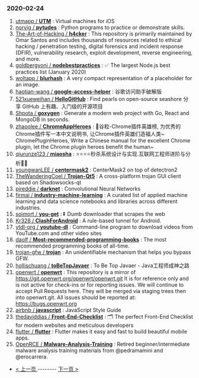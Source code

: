 ### 2020-02-24 
1. [
        utmapp /
**UTM**](https://github.com/utmapp/UTM) : Virtual machines for iOS
1. [
        norvig /
**pytudes**](https://github.com/norvig/pytudes) : Python programs to practice or demonstrate skills.
1. [
        The-Art-of-Hacking /
**h4cker**](https://github.com/The-Art-of-Hacking/h4cker) : This repository is primarily maintained by Omar Santos and includes thousands of resources related to ethical hacking / penetration testing, digital forensics and incident response (DFIR), vulnerability research, exploit development, reverse engineering, and more.
1. [
        goldbergyoni /
**nodebestpractices**](https://github.com/goldbergyoni/nodebestpractices) : ✅ The largest Node.js best practices list (January 2020)
1. [
        woltapp /
**blurhash**](https://github.com/woltapp/blurhash) : A very compact representation of a placeholder for an image.
1. [
        haotian-wang /
**google-access-helper**](https://github.com/haotian-wang/google-access-helper) : 谷歌访问助手破解版
1. [
        521xueweihan /
**HelloGitHub**](https://github.com/521xueweihan/HelloGitHub) : Find pearls on open-source seashore 分享 GitHub 上有趣、入门级的开源项目
1. [
        Shpota /
**goxygen**](https://github.com/Shpota/goxygen) : Generate a modern web project with Go, React and MongoDB in seconds.
1. [
        zhaoolee /
**ChromeAppHeroes**](https://github.com/zhaoolee/ChromeAppHeroes) : 🌈谷粒-Chrome插件英雄榜, 为优秀的Chrome插件写一本中文说明书, 让Chrome插件英雄们造福人类~ ChromePluginHeroes, Write a Chinese manual for the excellent Chrome plugin, let the Chrome plugin heroes benefit the human~
1. [
        qiurunze123 /
**miaosha**](https://github.com/qiurunze123/miaosha) : ⭐⭐⭐⭐秒杀系统设计与实现.互联网工程师进阶与分析🙋🐓
1. [
        youngwanLEE /
**centermask2**](https://github.com/youngwanLEE/centermask2) : CenterMask2 on top of detectron2
1. [
        TheWanderingCoel /
**Trojan-Qt5**](https://github.com/TheWanderingCoel/Trojan-Qt5) : A cross-platform trojan GUI client based on Shadowsocks-qt
1. [
        pjreddie /
**darknet**](https://github.com/pjreddie/darknet) : Convolutional Neural Networks
1. [
        firmai /
**industry-machine-learning**](https://github.com/firmai/industry-machine-learning) : A curated list of applied machine learning and data science notebooks and libraries across different industries.
1. [
        soimort /
**you-get**](https://github.com/soimort/you-get) : ⏬ Dumb downloader that scrapes the web
1. [
        Kr328 /
**ClashForAndroid**](https://github.com/Kr328/ClashForAndroid) : A rule-based tunnel for Android.
1. [
        ytdl-org /
**youtube-dl**](https://github.com/ytdl-org/youtube-dl) : Command-line program to download videos from YouTube.com and other video sites
1. [
        daolf /
**Most-recommended-programming-books**](https://github.com/daolf/Most-recommended-programming-books) : The most recommended programming books of all-time.
1. [
        trojan-gfw /
**trojan**](https://github.com/trojan-gfw/trojan) : An unidentifiable mechanism that helps you bypass GFW.
1. [
        hollischuang /
**toBeTopJavaer**](https://github.com/hollischuang/toBeTopJavaer) : To Be Top Javaer - Java工程师成神之路
1. [
        openwrt /
**openwrt**](https://github.com/openwrt/openwrt) : This repository is a mirror of https://git.openwrt.org/openwrt/openwrt.git It is for reference only and is not active for check-ins or for reporting issues. We will continue to accept Pull Requests here. They will be merged via staging trees then into openwrt.git. All issues should be reported at: https://bugs.openwrt.org
1. [
        airbnb /
**javascript**](https://github.com/airbnb/javascript) : JavaScript Style Guide
1. [
        thedaviddias /
**Front-End-Checklist**](https://github.com/thedaviddias/Front-End-Checklist) : 🗂 The perfect Front-End Checklist for modern websites and meticulous developers
1. [
        flutter /
**flutter**](https://github.com/flutter/flutter) : Flutter makes it easy and fast to build beautiful mobile apps.
1. [
        OpenRCE /
**Malware-Analysis-Training**](https://github.com/OpenRCE/Malware-Analysis-Training) : Retired beginner/intermediate malware analysis training materials from @pedramamini and @erocarrera. 

- [ < 上一页 ](https://github.com/able8/github-trending-daily-record/blob/master/2020-02-23.md) -------- [ 下一页 > ](https://github.com/able8/github-trending-daily-record/blob/master/2020-02-25.md)